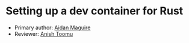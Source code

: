 # Setting up a dev container for Rust

* Primary author: [Aidan Maguire](https://github.com/abmag)
* Reviewer: [Anish Toomu](https://github.com/av2mu)



